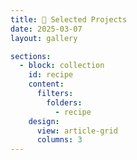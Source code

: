 ```yaml
---
title: 🎂 Selected Projects 
date: 2025-03-07
layout: gallery

sections:
  - block: collection
    id: recipe
    content:
      filters:
        folders:
          - recipe
    design:
      view: article-grid
      columns: 3
---
```

